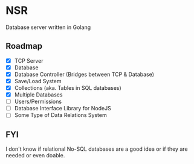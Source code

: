 # NSR

Database server written in Golang

## Roadmap

- [x] TCP Server
- [x] Database
- [x] Database Controller (Bridges between TCP & Database)
- [x] Save/Load System
- [x] Collections (aka. Tables in SQL databases)
- [x] Multiple Databases
- [ ] Users/Permissions
- [ ] Database Interface Library for NodeJS
- [ ] Some Type of Data Relations System

## FYI

I don't know if relational No-SQL databases are a good idea or if they are needed or even doable.

